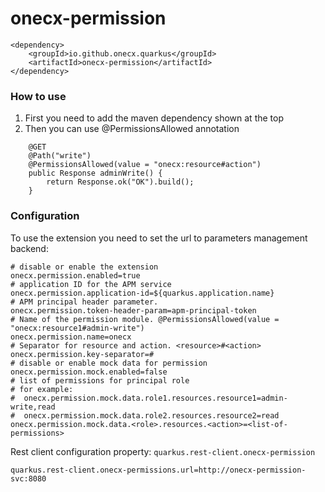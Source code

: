 # onecx-permission

```
<dependency>
    <groupId>io.github.onecx.quarkus</groupId>
    <artifactId>onecx-permission</artifactId>
</dependency>
```

### How to use

1. First you need to add the maven dependency shown at the top
2. Then you can use @PermissionsAllowed annotation

```
    @GET
    @Path("write")
    @PermissionsAllowed(value = "onecx:resource#action")
    public Response adminWrite() {
        return Response.ok("OK").build();
    }
```

### Configuration

To use the extension you need to set the url to parameters management backend:

```properties
# disable or enable the extension  
onecx.permission.enabled=true
# application ID for the APM service 
onecx.permission.application-id=${quarkus.application.name}
# APM principal header parameter.
onecx.permission.token-header-param=apm-principal-token
# Name of the permission module. @PermissionsAllowed(value = "onecx:resource1#admin-write")
onecx.permission.name=onecx
# Separator for resource and action. <resource>#<action>
onecx.permission.key-separator=#
# disable or enable mock data for permission
onecx.permission.mock.enabled=false
# list of permissions for principal role
# for example: 
#  onecx.permission.mock.data.role1.resources.resource1=admin-write,read
#  onecx.permission.mock.data.role2.resources.resource2=read 
onecx.permission.mock.data.<role>.resources.<action>=<list-of-permissions>
```

Rest client configuration property: `quarkus.rest-client.onecx-permission`

```properties
quarkus.rest-client.onecx-permissions.url=http://onecx-permission-svc:8080
```



